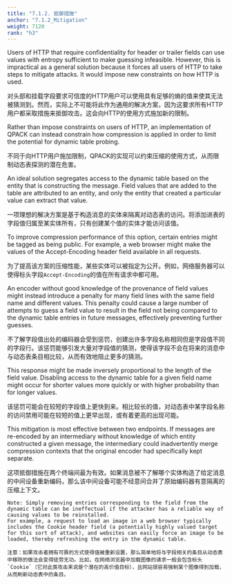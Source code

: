 ```yaml
---
title: "7.1.2. 抵御措施"
anchor: "7.1.2_Mitigation"
weight: 7120
rank: "h3"
---
```


Users of HTTP that require confidentiality for header or trailer fields can use values with entropy sufficient to make guessing infeasible. However, this is impractical as a general solution because it forces all users of HTTP to take steps to mitigate attacks. It would impose new constraints on how HTTP is used.

对头部和挂载字段要求可信度的HTTP用户可以使用具有足够的熵的值来使其无法被猜测到。然而，实际上不可能将此作为通用的解决方案，因为这要求所有HTTP用户都采取措施来抵御攻击。这会向HTTP的使用方式施加新的限制。

Rather than impose constraints on users of HTTP, an implementation of QPACK can instead constrain how compression is applied in order to limit the potential for dynamic table probing.

不同于向HTTP用户施加限制，QPACK的实现可以约束压缩的使用方式，从而限制动态表探测的潜在危害。

An ideal solution segregates access to the dynamic table based on the entity that is constructing the message. Field values that are added to the table are attributed to an entity, and only the entity that created a particular value can extract that value.

一项理想的解决方案是基于构造消息的实体来隔离对动态表的访问。将添加进表的字段值归属至某实体所有，只有创建某个值的实体才能访问该值。

To improve compression performance of this option, certain entries might be tagged as being public. For example, a web browser might make the values of the Accept-Encoding header field available in all requests.

为了提高该方案的压缩性能，某些实体可以被指定为公开。例如，网络服务器可以使得标头字段`Accept-Encoding`的值在所有请求中都可用。

An encoder without good knowledge of the provenance of field values might instead introduce a penalty for many field lines with the same field name and different values. This penalty could cause a large number of attempts to guess a field value to result in the field not being compared to the dynamic table entries in future messages, effectively preventing further guesses.

不了解字段值出处的编码器会受到惩罚，创建出许多字段名称相同但是字段值不同的字段行。该惩罚能够引发大量对字段值的猜测，使得该字段不会在将来的消息中与动态表条目相比较，从而有效地阻止更多的猜测。

This response might be made inversely proportional to the length of the field value. Disabling access to the dynamic table for a given field name might occur for shorter values more quickly or with higher probability than for longer values.

该惩罚可能会在较短的字段值上更快到来。相比较长的值，对动态表中某字段名称的访问禁用可能在较短的值上更早出现，或有着更高的出现可能。

This mitigation is most effective between two endpoints. If messages are re-encoded by an intermediary without knowledge of which entity constructed a given message, the intermediary could inadvertently merge compression contexts that the original encoder had specifically kept separate.

这项抵御措施在两个终端间最为有效。如果消息被不了解哪个实体构造了给定消息的中间设备重新编码，那么该中间设备可能不经意间合并了原始编码器有意隔离的压缩上下文。

    Note: Simply removing entries corresponding to the field from the dynamic table can be ineffectual if the attacker has a reliable way of causing values to be reinstalled.
    For example, a request to load an image in a web browser typically includes the Cookie header field (a potentially highly valued target for this sort of attack), and websites can easily force an image to be loaded, thereby refreshing the entry in the dynamic table.

    注意：如果攻击者拥有可靠的方式使得值被重新设置，那么简单地将与字段相关的条目从动态表中移除的做法会变得徒劳无功。比如，在网络浏览器中加载图像的请求一般会包含标头`Cookie`（它对此类攻击来说是个潜在的高价值目标），且网站很容易强制某个图像得到加载，从而刷新动态表中的条目。
